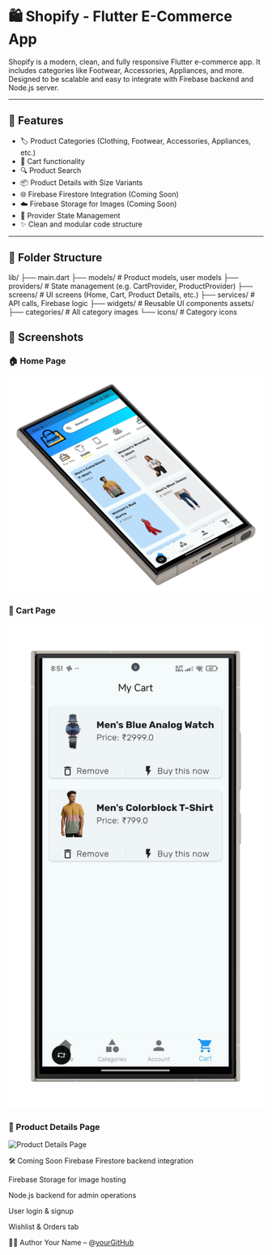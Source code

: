 # 🛍️ Shopify - Flutter E-Commerce App

Shopify is a modern, clean, and fully responsive Flutter e-commerce app. It includes categories like Footwear, Accessories, Appliances, and more. Designed to be scalable and easy to integrate with Firebase backend and Node.js server.

---

## 📱 Features

- 🏷️ Product Categories (Clothing, Footwear, Accessories, Appliances, etc.)
- 🛒 Cart functionality
- 🔍 Product Search
- 📦 Product Details with Size Variants
- 🌐 Firebase Firestore Integration (Coming Soon)
- ☁️ Firebase Storage for Images (Coming Soon)
- 🧠 Provider State Management
- ✨ Clean and modular code structure

---

## 📁 Folder Structure

lib/
├── main.dart
├── models/ # Product models, user models
├── providers/ # State management (e.g. CartProvider, ProductProvider)
├── screens/ # UI screens (Home, Cart, Product Details, etc.)
├── services/ # API calls, Firebase logic
├── widgets/ # Reusable UI components
assets/
├── categories/ # All category images
└── icons/ # Category icons

## 📸 Screenshots

### 🏠 Home Page
![Home Page](assets/screenshots/home_page.png)

### 🛒 Cart Page
![Cart Page](assets/screenshots/cart_page.png)

### 📄 Product Details Page
![Product Details Page](assets/screenshots/product_details_page.png)


🛠️ Coming Soon
Firebase Firestore backend integration

Firebase Storage for image hosting

Node.js backend for admin operations

User login & signup

Wishlist & Orders tab

👨‍💻 Author
Your Name – @[yourGitHub](https://github.com/Manish-Patel97/)
